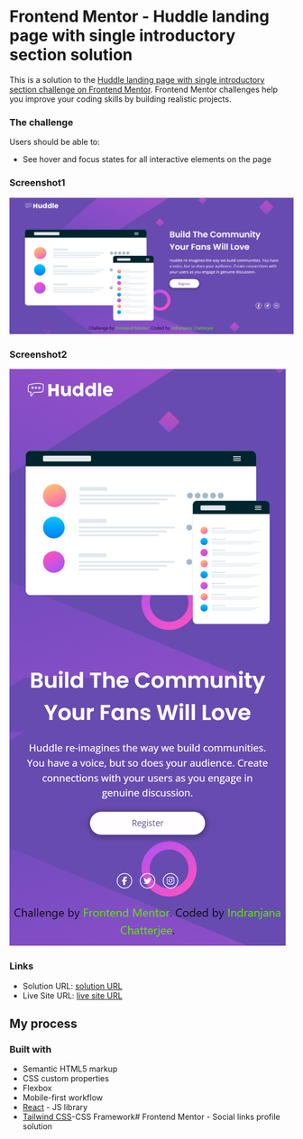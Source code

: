 # Frontend Mentor - Huddle landing page with single introductory section solution

This is a solution to the [Huddle landing page with single introductory section challenge on Frontend Mentor](https://www.frontendmentor.io/challenges/huddle-landing-page-with-a-single-introductory-section-B_2Wvxgi0). Frontend Mentor challenges help you improve your coding skills by building realistic projects. 


### The challenge

Users should be able to:


- See hover and focus states for all interactive elements on the page

### Screenshot1

![](./Huddle/src/assets/screenshot1.png)

### Screenshot2
![](./Huddle/src/assets/screen2.png)





### Links

- Solution URL: [solution URL](https://github.com/IndranjanaChatterjee/Huddle-landing-page-with-a-single-introductory-section)
- Live Site URL: [live site URL](https://huddle-landing-page-with-a-single-introductory-section-phi-six.vercel.app/)


## My process

### Built with

- Semantic HTML5 markup
- CSS custom properties
- Flexbox
- Mobile-first workflow
- [React](https://reactjs.org/) - JS library
- [Tailwind CSS](https://tailwindcss.com/)-CSS Framework# Frontend Mentor - Social links profile solution

